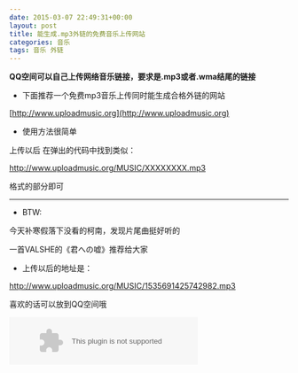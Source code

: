 ```yaml
---
date: 2015-03-07 22:49:31+00:00
layout: post
title: 能生成.mp3外链的免费音乐上传网站
categories: 音乐
tags: 音乐 外链
---
```


**QQ空间可以自己上传网络音乐链接，要求是.mp3或者.wma结尾的链接**

 - 下面推荐一个免费mp3音乐上传同时能生成合格外链的网站
 
  [http://www.uploadmusic.org](http://www.uploadmusic.org)
  
 - 使用方法很简单
 
上传以后 在弹出的代码中找到类似：

http://www.uploadmusic.org/MUSIC/XXXXXXXX.mp3

格式的部分即可
 
-------------------- 
 - BTW:
 
  今天补寒假落下没看的柯南，发现片尾曲挺好听的
  
  一首VALSHE的《君への嘘》推荐给大家
    
  
 - 上传以后的地址是：
 
 http://www.uploadmusic.org/MUSIC/1535691425742982.mp3
 
  喜欢的话可以放到QQ空间哦

<embed src="http://music.163.com/style/swf/widget.swf?sid=30569520&type=2&auto=1&width=320&height=66" width="340" height="86"  allowNetworking="all">


<script>
window.tctipConfig = {
        staticPrefix:   "http://static.tctip.com",
        buttonImageId:  7,
        buttonTip:  "zanzhu",
        list:{
            alipay: {qrimg: "https://raw.githubusercontent.com/flyingyouth/Jekyll-Light/gh-pages/img/ali.png"},
            weixin:{qrimg: "https://raw.githubusercontent.com/flyingyouth/Jekyll-Light/gh-pages/img/wx.png"},
        }
};
</script>
<script src="http://static.tctip.com/js/tctip.min.js"></script>


